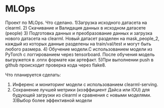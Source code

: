 # MLOps
Проект по MLOps.
Что сделано.
1)Загрузка исходного датасета на clearml.
2) Скачивание и Валидация данных в исходном датасете (people)
3) Подготовка данных и преобразование данных и загрузка нового датасета на clearml. Новый датасет разделен на mask_people_2, каждый из которых данные разделены на train/val/test и могут быть любого размера.
4) Обучение модели.С использованием модели из PyTorch с логгированием через tensorboard. После обучения модель выгружется в .onnx формате как артефакт.
5)При выполнении push в github происходит проверка кода через flake8.

Что планируется сделать:
1) Инференс и мониторинг модели с использованием clearml-serving.
2) Сохранение лучшей метрики (коэффициент Дайса или IOU) для будующей загрузки из clearml и сравнения с новыми моделями. 
3)Выбор более эффективной модели
